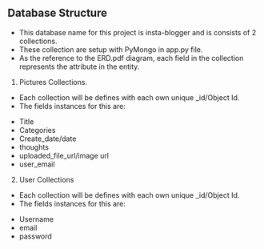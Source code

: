## **Database Structure**
* This database name for this project is insta-blogger and is consists of 2 collections.
* These collection are setup with PyMongo in app.py file.
* As the reference to the ERD.pdf diagram, each field in the collection represents the attribute in the entity.

1. Pictures Collections.
* Each collection will be defines with each own unique _id/Object Id.
* The fields instances for this are:
- Title
- Categories
- Create_date/date
- thoughts
- uploaded_file_url/image url
- user_email

2. User Collections
* Each collection will be defines with each own unique _id/Object Id.
* The fields instances for this are:
- Username
- email
- password